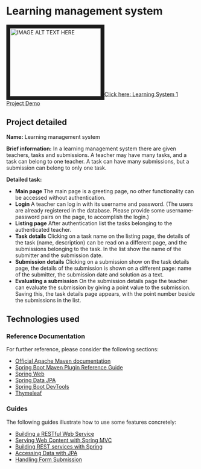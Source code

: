 # Learning management system



<a href="https://youtu.be/sgHvRUAeQQg" target="_blank" target="_blank"><img src="https://i.ytimg.com/vi/sgHvRUAeQQg/hqdefault.jpg?sqp=-oaymwEZCNACELwBSFXyq4qpAwsIARUAAIhCGAFwAQ==&rs=AOn4CLBRvkeUF6A6e44Fy6FgSqm_Xl29Iw" alt="IMAGE ALT TEXT HERE" width="240" height="180" border="10" />Click here: Learning System 1 Project Demo</a>


## Project detailed

**Name:** Learning management system

**Brief information:** In a learning management system there are given teachers, tasks and submissions. A teacher may have many tasks, and a task can belong to one teacher. A task can have many submissions, but a submission can belong to only one task.

**Detailed task:**

- **Main page** The main page is a greeting page, no other functionality can be accessed without authentication.
- **Login** A teacher can log in with its username and password. (The users are already registered in the database. Please provide some username-password pairs on the page, to accomplish the login.)
- **Listing page** After authentication list the tasks belonging to the authenticated teacher.
- **Task details** Clicking on a task name on the listing page, the details of the task (name, description) can be read on a different page, and the submissions belonging to the task. In the list show the name of the submitter and the submission date.
- **Submission details** Clicking on a submission show on the task details page, the details of the submission is shown on a different page: name of the submitter, the submission date and solution as a text.
- **Evaluating a submission** On the submission details page the teacher can evaluate the submission by giving a point value to the submission. Saving this, the task details page appears, with the point number beside the submissions in the list.

## Technologies used

### Reference Documentation

For further reference, please consider the following sections:

- [Official Apache Maven documentation](https://maven.apache.org/guides/index.html)
- [Spring Boot Maven Plugin Reference Guide](https://docs.spring.io/spring-boot/docs/2.2.5.RELEASE/maven-plugin/)
- [Spring Web](https://docs.spring.io/spring-boot/docs/2.2.5.RELEASE/reference/htmlsingle/#boot-features-developing-web-applications)
- [Spring Data JPA](https://docs.spring.io/spring-boot/docs/2.2.5.RELEASE/reference/htmlsingle/#boot-features-jpa-and-spring-data)
- [Spring Boot DevTools](https://docs.spring.io/spring-boot/docs/2.2.5.RELEASE/reference/htmlsingle/#using-boot-devtools)
- [Thymeleaf](https://docs.spring.io/spring-boot/docs/2.2.5.RELEASE/reference/htmlsingle/#boot-features-spring-mvc-template-engines)

### Guides

The following guides illustrate how to use some features concretely:

- [Building a RESTful Web Service](https://spring.io/guides/gs/rest-service/)
- [Serving Web Content with Spring MVC](https://spring.io/guides/gs/serving-web-content/)
- [Building REST services with Spring](https://spring.io/guides/tutorials/bookmarks/)
- [Accessing Data with JPA](https://spring.io/guides/gs/accessing-data-jpa/)
- [Handling Form Submission](https://spring.io/guides/gs/handling-form-submission/)
